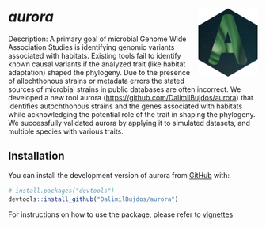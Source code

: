 
<!-- README.md is generated from README.Rmd. Please edit that file -->

# *aurora* <a href="https://dalimilbujdos.github.io/aurora/"><img src="man/figures/logo.png" align="right" height="138" alt = ""/></a>

<!-- badges: start -->
<!-- badges: end -->

Description: A primary goal of microbial Genome Wide Association Studies
is identifying genomic variants associated with habitats. Existing tools
fail to identify known causal variants if the analyzed trait (like
habitat adaptation) shaped the phylogeny. Due to the presence of
allochthonous strains or metadata errors the stated sources of microbial
strains in public databases are often incorrect. We developed a new tool
aurora (<https://github.com/DalimilBujdos/aurora>) that identifies
autochthonous strains and the genes associated with habitats while
acknowledging the potential role of the trait in shaping the phylogeny.
We successfully validated aurora by applying it to simulated datasets,
and multiple species with various traits.

## Installation

You can install the development version of aurora from
[GitHub](https://github.com/DalimilBujdos/aurora/) with:

``` r
# install.packages("devtools")
devtools::install_github("DalimilBujdos/aurora")
```

For instructions on how to use the package, please refer to
[vignettes](https://dalimilbujdos.github.io/aurora/articles/panGWAS.html)
